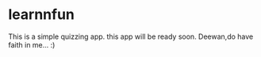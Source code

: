 # learnnfun
This is a simple quizzing app.
this app will be ready soon.
Deewan,do have faith in me... :) 
